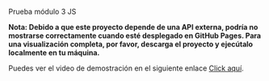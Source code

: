 Prueba módulo 3 JS

**Nota: Debido a que este proyecto depende de una API externa, podría no mostrarse correctamente cuando esté desplegado en GitHub Pages. Para una visualización completa, por favor, descarga el proyecto y ejecútalo localmente en tu máquina.**


Puedes ver el video de demostración en el siguiente enlace [Click aquí](https://vimeo.com/1069353294/a649806c52).